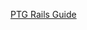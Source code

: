[PTG Rails Guide](https://docs.google.com/document/d/1ovdDW1cd-_sjHvqXNhzudetybnASz0NsBtTqDvjZXAM/edit)

